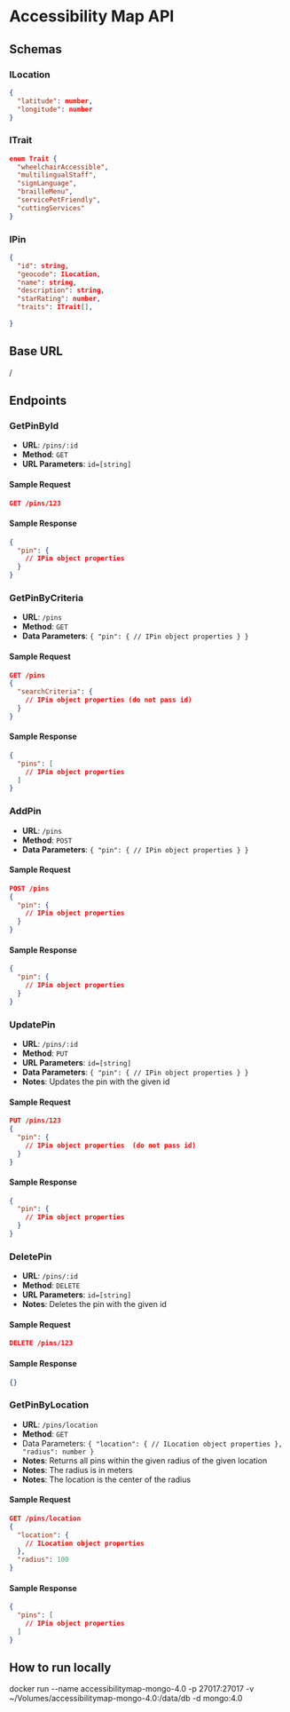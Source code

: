 # Accessibility Map API

## Schemas

### ILocation
```json
{
  "latitude": number,
  "longitude": number
}
```

### ITrait
```json
enum Trait {
  "wheelchairAccessible",
  "multilingualStaff",
  "signLanguage",
  "brailleMenu",
  "servicePetFriendly",
  "cuttingServices"
}
```

### IPin

```json
{
  "id": string,
  "geocode": ILocation,
  "name": string,
  "description": string,
  "starRating": number,
  "traits": ITrait[],
  
}
```

## Base URL
/

## Endpoints

### GetPinById

- **URL**: `/pins/:id`
- **Method**: `GET`
- **URL Parameters**: `id=[string]`

#### Sample Request

```json
GET /pins/123
```

#### Sample Response
```json
{
  "pin": {
    // IPin object properties
  }
}
```

### GetPinByCriteria
- **URL**: `/pins`
- **Method**: `GET`
- **Data Parameters**: `{ "pin": { // IPin object properties } }`

#### Sample Request
```json
GET /pins
{
  "searchCriteria": {
    // IPin object properties (do not pass id)
  }
}
```

#### Sample Response
```json
{
  "pins": [
    // IPin object properties
  ]
}
```


### AddPin
- **URL**: `/pins`
- **Method**: `POST`
- **Data Parameters**: `{ "pin": { // IPin object properties } }`

#### Sample Request
```json
POST /pins
{
  "pin": {
    // IPin object properties
  }
}
```

#### Sample Response
```json
{
  "pin": {
    // IPin object properties
  }
}
```

### UpdatePin
- **URL**: `/pins/:id`
- **Method**: `PUT`
- **URL Parameters**: `id=[string]`
- **Data Parameters**: `{ "pin": { // IPin object properties } }`
- **Notes**: Updates the pin with the given id

#### Sample Request
```json
PUT /pins/123
{
  "pin": {
    // IPin object properties  (do not pass id)
  }
}
```

#### Sample Response
```json
{
  "pin": {
    // IPin object properties
  }
}
```

### DeletePin
- **URL**: `/pins/:id`
- **Method**: `DELETE`
- **URL Parameters**: `id=[string]`
- **Notes**: Deletes the pin with the given id

#### Sample Request
```json
DELETE /pins/123
```

#### Sample Response
```json
{}
```

### GetPinByLocation
- **URL**: `/pins/location`
- **Method**: `GET`
- Data Parameters: `{ "location": { // ILocation object properties }, "radius": number }`
- **Notes**: Returns all pins within the given radius of the given location
- **Notes**: The radius is in meters
- **Notes**: The location is the center of the radius

#### Sample Request
```json
GET /pins/location
{
  "location": {
    // ILocation object properties
  },
  "radius": 100
}
```

#### Sample Response
```json
{
  "pins": [
    // IPin object properties
  ]
}
```

## How to run locally

docker run --name accessibilitymap-mongo-4.0 -p 27017:27017 -v ~/Volumes/accessibilitymap-mongo-4.0:/data/db -d mongo:4.0
